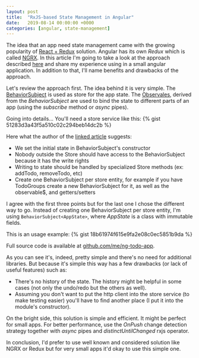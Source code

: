 ```yaml
---
layout: post
title:  "RxJS-based State Management in Angular"
date:   2019-08-14 00:00:00 +0000
categories: [angular, state-management]
---
```


The idea that an app need state management came with the growing popularity of [React + Redux](https://redux.js.org/faq/general#when-should-i-use-redux) solution. Angular has its own _Redux_ which is called [NGRX](https://ngrx.io/docs). In this article I'm going to take a look at the approach described [here](https://dev.to/avatsaev/simple-state-management-in-angular-with-only-services-and-rxjs-41p8) and share my experience using in a small angular application. In addition to that, I'll name benefits and drawbacks of the approach.

Let's review the approach first. The idea behind it is very simple. The [BehaviorSubject](https://github.com/ReactiveX/rxjs/blob/master/doc/subject.md#behaviorsubject) is used as store for the app state. The [Observales](https://github.com/ReactiveX/rxjs/blob/master/doc/observable.md#observable), derived from the _BehaviorSubject_ are used to bind the state to different parts of an app (using the _subscribe_ method or _async_ pipes).

Going into details... You'll need a store service like this:
{% gist 51283d3a43f5a510c02c294beb14dc2b %}

Here what the author of the [linked article](https://dev.to/avatsaev/simple-state-management-in-angular-with-only-services-and-rxjs-41p8) suggests:
- We set the initial state in BehaviorSubject's constructor
- Nobody outside the Store should have access to the BehaviorSubject because it has the write rights
- Writing to state should be handled by specialized Store methods (ex: addTodo, removeTodo, etc)
- Create one BehaviorSubject per store entity, for example if you have TodoGroups create a new BehaviorSubject for it, as well as the observable$, and getters/setters

I agree with the first three points but for the last one I chose the different way to go. Instead of creating one BehaviorSubject per store entity, I'm using `BehaviorSubject<AppState>`, where _AppState_ is a class with immutable fields.

This is an usage example:
{% gist 18b61974f615e9fa2e08c0ec5851b9da %}

Full source code is available at [github.com/me/ng-todo-app](https://github.com/esimakin/angular7-todo-app).

As you can see it's, indeed, pretty simple and there's no need for additional libraries. But because it's simple this way has a few drawbacks (or lack of useful features) such as:
* There's no history of the state. The history might be helpful in some cases (not only the undo/redo but the others as well).
* Assuming you don't want to put the http client into the store service (to make testing easier) you'll have to find another place (I put it into the module's constructor).

On the bright side, this solution is simple and efficient. It might be perfect for small apps. For better performance, use the _OnPush_ change detection strategy together with _async_ pipes and _distinctUntilChanged_ rxjs operator.

In conclusion, I'd prefer to use well known and considered solution like NGRX or Redux but for very small apps it'd okay to use this simple one. 

